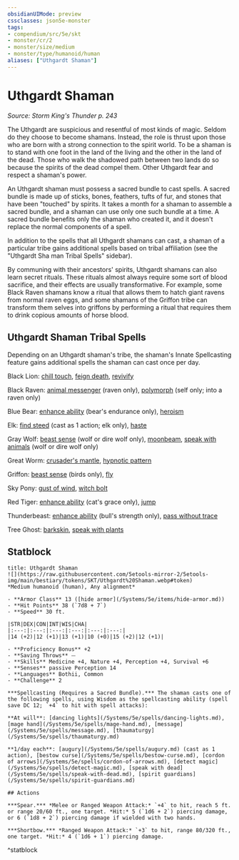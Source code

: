 ```yaml
---
obsidianUIMode: preview
cssclasses: json5e-monster
tags:
- compendium/src/5e/skt
- monster/cr/2
- monster/size/medium
- monster/type/humanoid/human
aliases: ["Uthgardt Shaman"]
---
```

# Uthgardt Shaman
*Source: Storm King's Thunder p. 243*  

The Uthgardt are suspicious and resentful of most kinds of magic. Seldom do they choose to become shamans. Instead, the role is thrust upon those who are born with a strong connection to the spirit world. To be a shaman is to stand with one foot in the land of the living and the other in the land of the dead. Those who walk the shadowed path between two lands do so because the spirits of the dead compel them. Other Uthgardt fear and respect a shaman's power.

An Uthgardt shaman must possess a sacred bundle to cast spells. A sacred bundle is made up of sticks, bones, feathers, tufts of fur, and stones that have been "touched" by spirits. It takes a month for a shaman to assemble a sacred bundle, and a shaman can use only one such bundle at a time. A sacred bundle benefits only the shaman who created it, and it doesn't replace the normal components of a spell.

In addition to the spells that all Uthgardt shamans can cast, a shaman of a particular tribe gains additional spells based on tribal affiliation (see the "Uthgardt Sha man Tribal Spells" sidebar).

By communing with their ancestors' spirits, Uthgardt shamans can also learn secret rituals. These rituals almost always require some sort of blood sacrifice, and their effects are usually transformative. For example, some Black Raven shamans know a ritual that allows them to hatch giant ravens from normal raven eggs, and some shamans of the Griffon tribe can transform them selves into griffons by performing a ritual that requires them to drink copious amounts of horse blood.

## Uthgardt Shaman Tribal Spells

Depending on an Uthgardt shaman's tribe, the shaman's Innate Spellcasting feature gains additional spells the shaman can cast once per day.

Black Lion: [chill touch](/Systems/5e/spells/chill-touch.md), [feign death](/Systems/5e/spells/feign-death.md), [revivify](/Systems/5e/spells/revivify.md)

Black Raven: [animal messenger](/Systems/5e/spells/animal-messenger.md) (raven only), [polymorph](/Systems/5e/spells/polymorph.md) (self only; into a raven only)

Blue Bear: [enhance ability](/Systems/5e/spells/enhance-ability.md) (bear's endurance only), [heroism](/Systems/5e/spells/heroism.md)

Elk: [find steed](/Systems/5e/spells/find-steed.md) (cast as 1 action; elk only), [haste](/Systems/5e/spells/haste.md)

Gray Wolf: [beast sense](/Systems/5e/spells/beast-sense.md) (wolf or dire wolf only), [moonbeam](/Systems/5e/spells/moonbeam.md), [speak with animals](/Systems/5e/spells/speak-with-animals.md) (wolf or dire wolf only)

Great Worm: [crusader's mantle](/Systems/5e/spells/crusaders-mantle.md), [hypnotic pattern](/Systems/5e/spells/hypnotic-pattern.md)

Griffon: [beast sense](/Systems/5e/spells/beast-sense.md) (birds only), [fly](/Systems/5e/spells/fly.md)

Sky Pony: [gust of wind](/Systems/5e/spells/gust-of-wind.md), [witch bolt](/Systems/5e/spells/witch-bolt.md)

Red Tiger: [enhance ability](/Systems/5e/spells/enhance-ability.md) (cat's grace only), [jump](/Systems/5e/spells/jump.md)

Thunderbeast: [enhance ability](/Systems/5e/spells/enhance-ability.md) (bull's strength only), [pass without trace](/Systems/5e/spells/pass-without-trace.md)

Tree Ghost: [barkskin](/Systems/5e/spells/barkskin.md), [speak with plants](/Systems/5e/spells/speak-with-plants.md)

## Statblock

```ad-statblock
title: Uthgardt Shaman
![](https://raw.githubusercontent.com/5etools-mirror-2/5etools-img/main/bestiary/tokens/SKT/Uthgardt%20Shaman.webp#token)
*Medium humanoid (human), Any alignment*

- **Armor Class** 13 ([hide armor](/Systems/5e/items/hide-armor.md))
- **Hit Points** 38 (`7d8 + 7`)
- **Speed** 30 ft.

|STR|DEX|CON|INT|WIS|CHA|
|:---:|:---:|:---:|:---:|:---:|:---:|
|14 (+2)|12 (+1)|13 (+1)|10 (+0)|15 (+2)|12 (+1)|

- **Proficiency Bonus** +2
- **Saving Throws** ⏤
- **Skills** Medicine +4, Nature +4, Perception +4, Survival +6
- **Senses** passive Perception 14
- **Languages** Bothii, Common
- **Challenge** 2

***Spellcasting (Requires a Sacred Bundle).*** The shaman casts one of the following spells, using Wisdom as the spellcasting ability (spell save DC 12; `+4` to hit with spell attacks):

**At will**: [dancing lights](/Systems/5e/spells/dancing-lights.md), [mage hand](/Systems/5e/spells/mage-hand.md), [message](/Systems/5e/spells/message.md), [thaumaturgy](/Systems/5e/spells/thaumaturgy.md)

**1/day each**: [augury](/Systems/5e/spells/augury.md) (cast as 1 action), [bestow curse](/Systems/5e/spells/bestow-curse.md), [cordon of arrows](/Systems/5e/spells/cordon-of-arrows.md), [detect magic](/Systems/5e/spells/detect-magic.md), [speak with dead](/Systems/5e/spells/speak-with-dead.md), [spirit guardians](/Systems/5e/spells/spirit-guardians.md)

## Actions

***Spear.*** *Melee or Ranged Weapon Attack:* `+4` to hit, reach 5 ft. or range 20/60 ft., one target. *Hit:* 5 (`1d6 + 2`) piercing damage, or 6 (`1d8 + 2`) piercing damage if wielded with two hands.

***Shortbow.*** *Ranged Weapon Attack:* `+3` to hit, range 80/320 ft., one target. *Hit:* 4 (`1d6 + 1`) piercing damage.
```
^statblock